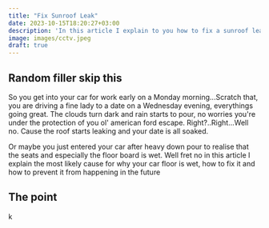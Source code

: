 ```yaml
---
title: "Fix Sunroof Leak"
date: 2023-10-15T18:20:27+03:00
description: 'In this article I explain to you how to fix a sunroof leak in most cars ford, toyota, mazda, you name it'
image: images/cctv.jpeg
draft: true
---
```


## Random filler skip this
So you get into your car for work early on a Monday morning...Scratch that, you
are driving a fine lady to a date on a Wednesday evening, everythings going great.
The clouds turn dark and rain starts to pour, no worries you're under the protection
of you ol' american ford escape. Right?..Right...Well no. Cause the roof starts leaking
and your date is all soaked.

Or maybe you just entered your car after heavy down pour to realise that the seats
and especially the floor board is wet. Well fret no in this article I explain the 
most likely cause for why your car floor is wet, how to fix it and how to prevent
it from happening in the future

## The point
k

